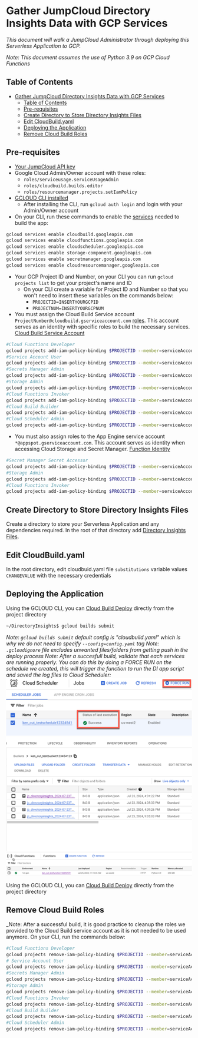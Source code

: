 # Gather JumpCloud Directory Insights Data with GCP Services
_This document will walk a JumpCloud Administrator through deploying this Serverless Application to GCP._

_Note: This document assumes the use of Python 3.9 on GCP Cloud Functions_

## Table of Contents

- [Gather JumpCloud Directory Insights Data with GCP Services](#gather-jumpcloud-directory-insights-data-with-gcp-services)
  - [Table of Contents](#table-of-contents)
  - [Pre-requisites](#pre-requisites)
  - [Create Directory to Store Directory Insights Files](#create-directory-to-store-directory-insights-files)
  - [Edit CloudBuild.yaml](#edit-cloudbuildyaml)
  - [Deploying the Application](#deploying-the-application)
  - [Remove Cloud Build Roles](#remove-cloud-build-roles)

## Pre-requisites

- [Your JumpCloud API key](https://docs.jumpcloud.com/2.0/authentication-and-authorization/authentication-and-authorization-overview)
- Google Cloud Admin/Owner account with these roles:
  - ```roles/serviceusage.serviceUsageAdmin```
  - ```roles/cloudbuild.builds.editor```
  - ```roles/resourcemanager.projects.setIamPolicy```
- [GCLOUD CLI installed](https://cloud.google.com/sdk/docs/install)
  - After installing the CLI, run ```gcloud auth login``` and login with your Admin/Owner account
- On your CLI, run these commands to enable the [services](https://cloud.google.com/apis?hl=en) needed to build the app:

```bash
gcloud services enable cloudbuild.googleapis.com
gcloud services enable cloudfunctions.googleapis.com
gcloud services enable cloudscheduler.googleapis.com
gcloud services enable storage-component.googleapis.com
gcloud services enable secretmanager.googleapis.com
gcloud services enable cloudresourcemanager.googleapis.com
```

- Your GCP Project ID and Number, on your CLI you can run ```gcloud projects list``` to get your project's name and ID
  - On your CLI create a variable for Project ID and Number so that you won't need to insert these variables on the commands below:
    - ```PROJECTID=INSERTYOURGCPID```
    - ```PROJECTNUM=INSERTYOURGCPNUM```
- You must assign the Cloud Build Service account ```ProjectNumber@cloudbuild.gserviceaccount.com``` [roles](https://console.cloud.google.com/cloud-build/settings/). This account serves as an identity with specific roles to build the necessary services. [Cloud Build Service Account](https://cloud.google.com/build/docs/cloud-build-service-account)
  
```bash
#Cloud Functions Developer
gcloud projects add-iam-policy-binding $PROJECTID --member=serviceAccount:$PROJECTNUM@cloudbuild.gserviceaccount.com --role=roles/cloudfunctions.developer
#Service Account User
gcloud projects add-iam-policy-binding $PROJECTID --member=serviceAccount:$PROJECTNUM@cloudbuild.gserviceaccount.com --role=roles/iam.serviceAccountUser
#Secrets Manager Admin
gcloud projects add-iam-policy-binding $PROJECTID --member=serviceAccount:$PROJECTNUM@cloudbuild.gserviceaccount.com --role roles/secretmanager.admin
#Storage Admin
gcloud projects add-iam-policy-binding $PROJECTID --member=serviceAccount:$PROJECTNUM@cloudbuild.gserviceaccount.com --role roles/storage.admin
#Cloud Functions Invoker
gcloud projects add-iam-policy-binding $PROJECTID --member=serviceAccount:$PROJECTNUM@cloudbuild.gserviceaccount.com --role roles/cloudfunctions.invoker
#Cloud Build Builder
gcloud projects add-iam-policy-binding $PROJECTID --member=serviceAccount:$PROJECTNUM@cloudbuild.gserviceaccount.com --role roles/cloudbuild.builds.builder
#Cloud Scheduler Admin
gcloud projects add-iam-policy-binding $PROJECTID --member=serviceAccount:$PROJECTNUM@cloudbuild.gserviceaccount.com --role roles/cloudscheduler.admin
```

- You must also assign roles to the App Engine service account ```*@appspot.gserviceaccount.com```. This account serves as identity when accessing Cloud Storage and Secret Manager. [Function Identity](https://cloud.google.com/functions/docs/securing/function-identity#:~:text=Every%20function%20is%20associated%20with,as%20its%20runtime%20service%20account.)

```bash
#Secret Manager Secret Accessor
gcloud projects add-iam-policy-binding $PROJECTID --member=serviceAccount:$PROJECTID@appspot.gserviceaccount.com --role roles/secretmanager.secretAccessor
#Storage Admin
gcloud projects add-iam-policy-binding $PROJECTID --member=serviceAccount:$PROJECTID@appspot.gserviceaccount.com  --role roles/storage.admin
#Cloud Functions Invoker
gcloud projects add-iam-policy-binding $PROJECTID --member=serviceAccount:$PROJECTID@appspot.gserviceaccount.com --role roles/cloudfunctions.invoker
```
  
## Create Directory to Store Directory Insights Files

Create a directory to store your Serverless Application and any dependencies required. In the root of that directory add [Directory Insights Files](https://github.com/TheJumpCloud/JumpCloud-Serverless/blob/master/GCP/DirectoryInsights/).

## Edit CloudBuild.yaml

In the root directory, edit cloudbuid.yaml file `substitutions` variable values `CHANGEVALUE` with the necessary credentials

## Deploying the Application

Using the GCLOUD CLI, you can [Cloud Build Deploy](https://cloud.google.com/sdk/gcloud/reference/builds/submit) directly from the project directory

```bash
~/DirectoryInsights$ gcloud builds submit
```

_Note: `gcloud builds submit` default config is "cloudbuild.yaml" which is why we do not need to specify `--config=config.yaml` tag_
_Note: `.gcloudignore` file excludes unwanted files/folders from getting push in the deploy process_
_Note: After a succesfull build, validate that each services are running properly. You can do this by doing a FORCE RUN on the schedule we created, this will trigger the function to run the DI app script and saved the log files to Cloud Scheduler:_
![alt text](image-1.png)
![alt text](image.png)
![alt text](image-3.png)


Using the GCLOUD CLI, you can [Cloud Build Deploy](https://cloud.google.com/sdk/gcloud/reference/builds/submit) directly from the project directory

## Remove Cloud Build Roles

_Note: After a successful build, it is good practice to cleanup the roles we provided to the Cloud Build service account as it is not needed to be used anymore. On your CLI, run the commands below:

```bash
#Cloud Functions Developer
gcloud projects remove-iam-policy-binding $PROJECTID --member=serviceAccount:$PROJECTNUM@cloudbuild.gserviceaccount.com --role=roles/cloudfunctions.developer
# Service Account User
gcloud projects remove-iam-policy-binding $PROJECTID --member=serviceAccount:$PROJECTNUM@cloudbuild.gserviceaccount.com --role=roles/iam.serviceAccountUser
#Secrets Manager Admin
gcloud projects remove-iam-policy-binding $PROJECTID --member=serviceAccount:$PROJECTNUM@cloudbuild.gserviceaccount.com --role roles/secretmanager.admin
#Storage Admin
gcloud projects remove-iam-policy-binding $PROJECTID --member=serviceAccount:$PROJECTNUM@cloudbuild.gserviceaccount.com --role roles/storage.admin
#Cloud Functions Invoker
gcloud projects remove-iam-policy-binding $PROJECTID --member=serviceAccount:$PROJECTNUM@cloudbuild.gserviceaccount.com --role roles/cloudfunctions.invoker
#Cloud Build Builder
gcloud projects remove-iam-policy-binding $PROJECTID --member=serviceAccount:$PROJECTNUM@cloudbuild.gserviceaccount.com --role roles/cloudbuild.builds.builder
#Cloud Scheduler Admin
gcloud projects remove-iam-policy-binding $PROJECTID --member=serviceAccount:$PROJECTNUM@cloudbuild.gserviceaccount.com --role roles/cloudscheduler.admin
```
